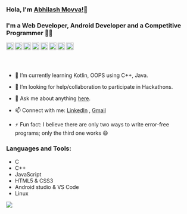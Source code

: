 ### Hola, I'm [Abhilash Movva!](https://github.com/abhim8)👋
### I'm a Web Developer, Android Developer and a Competitive Programmer 👨‍💻

&nbsp;&nbsp;&nbsp;&nbsp;
<a href="http://abhilashmovva.tech/">
  <img align="left" alt="Abhilash Movva | PortfolioWebsite" width="20px" src="https://www.flaticon.com/svg/static/icons/svg/3108/3108236.svg" />
</a>
<a href="https://www.linkedin.com/in/abhilash-movva-b979791a1">
  <img align="left" alt="Abhilash Movva | LinkedIn" width="20px" src="https://www.flaticon.com/svg/static/icons/svg/145/145807.svg"/>
</a>
<a href="mailto:abhilash.movva@gmail.com">
  <img align="left" alt="Abhilash Movva | Gmail" width="20px" src="https://www.flaticon.com/svg/static/icons/svg/732/732200.svg" />
</a>
<a href="https://twitter.com/abhilash_movva">
  <img align="left" alt="Abhilash Movva | Twitter" width="20px" src="https://www.flaticon.com/svg/static/icons/svg/145/145812.svg" />
</a>
<a href="https://www.instagram.com/abhilash_movva">
  <img align="left" alt="Abhilash Movva | Instagram" width="20px" src="https://www.flaticon.com/svg/static/icons/svg/733/733558.svg" />
</a>
<a href="https://stackoverflow.com/users/13542386/abhilash">
  <img align="left" alt="Abhilash Movva | StackOverFlow" width="20px" src="https://www.flaticon.com/svg/static/icons/svg/2111/2111628.svg" />
</a>
<a href="https://dev.to/abhim8">
  <img align="left" alt="Abhilash Movva | DEV Profile" width="20px" src="https://d2fltix0v2e0sb.cloudfront.net/dev-badge.svg" />
</a>
<a href="https://wa.me/919553701413">
  <img align="left" alt="Abhilash Movva | WhatsApp" width="20px" src="https://www.flaticon.com/svg/static/icons/svg/1384/1384055.svg" />
</a>

<br />
<br />

<!--🔭 I’m currently working on , - 👯 I’m looking to collaborate on -->
- 🌱 I’m currently learning Kotlin, OOPS using C++, Java.
- 🤔 I’m looking for help/collaboration to participate in Hackathons.
- 💬 Ask me about anything [here](https://github.com/abhim8/abhim8/issues).
- 📫 Connect with me: [LinkedIn](https://www.linkedin.com/in/abhilash-movva-b979791a1) , [Gmail](mailto:abhilash.movva@gmail.com) <br>

- ⚡ Fun fact: I believe there are only two ways to write error-free programs; only the third one works 😄 

### Languages and Tools:
- C
- C++
- JavaScript 
- HTML5 & CSS3 
- Android studio & VS Code
- Linux
<img src="https://github-readme-stats.vercel.app/api?username=abhim8&&show_icons=true&title_color=ffffff&icon_color=bb2acf&text_color=daf7dc&bg_color=191919">

